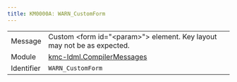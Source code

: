 ```yaml
---
title: KM0000A: WARN_CustomForm
---
```


|            |           |
|------------|---------- |
| Message    | Custom &lt;form id="&lt;param&gt;"&gt; element\. Key layout may not be as expected\. |
| Module     | [kmc-ldml.CompilerMessages](kmc-ldml.compilermessages) |
| Identifier | `WARN_CustomForm` |


